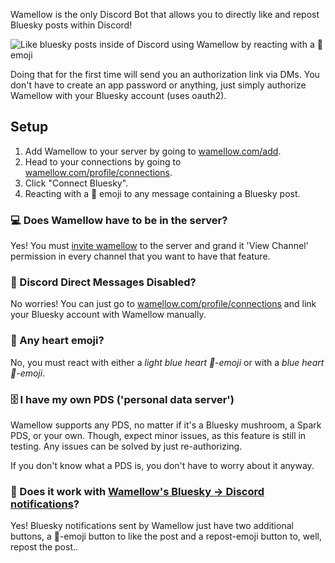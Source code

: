 Wamellow is the only Discord Bot that allows you to directly like and repost Bluesky posts within Discord!

![Like bluesky posts inside of Discord using Wamellow by reacting with a 🩵 emoji](/wamellow-bluesky-like.webp?fullwidth=true)

Doing that for the first time will send you an authorization link via DMs. You don't have to create an app password or anything, just simply authorize Wamellow with your Bluesky account (uses oauth2).

## Setup
1. Add Wamellow to your server by going to [wamellow.com/add](https://wamellow.com/add).
2. Head to your connections by going to [wamellow.com/profile/connections](https://wamellow.com/profile/connections).
3. Click "Connect Bluesky".
4. Reacting with a 🩵 emoji to any message containing a Bluesky post.

### 💻 Does Wamellow have to be in the server?
Yes! You must [invite wamellow](https://wamellow.com/add) to the server and grand it 'View Channel' permission in every channel that you want to have that feature.

### 🤔 Discord Direct Messages Disabled?
No worries! You can just go to [wamellow.com/profile/connections](https://wamellow.com/profile/connections) and link your Bluesky account with Wamellow manually.

### 🩵 Any heart emoji?
No, you must react with either a *light blue heart 🩵-emoji* or with a *blue heart 💙-emoji*.

### 🗄️ I have my own PDS ('personal data server')
Wamellow supports any PDS, no matter if it's a Bluesky mushroom, a Spark PDS, or your own. Though, expect minor issues, as this feature is still in testing. Any issues can be solved by just re-authorizing.

If you don't know what a PDS is, you don't have to worry about it anyway.

### 🚨 Does it work with [Wamellow's Bluesky -> Discord notifications](/docs/notifications)?
Yes! Bluesky notifications sent by Wamellow just have two additional buttons, a 🩵-emoji button to like the post and a repost-emoji button to, well, repost the post..